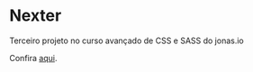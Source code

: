 # Nexter

Terceiro projeto no curso avançado de CSS e SASS do jonas.io

Confira [aqui](https://nexterprojeto.netlify.com/).
